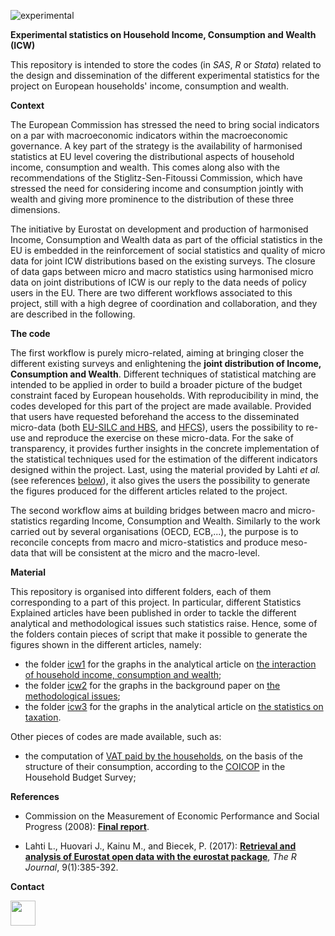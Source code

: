 ![experimental](http://ec.europa.eu/eurostat/statistics-explained/images/9/95/Experimental.png)<br />

**Experimental statistics on Household Income, Consumption and Wealth (ICW)**

This repository is intended to store the codes (in _SAS_, _R_ or _Stata_) related to the design and 
dissemination of the different experimental statistics for the project on European households' 
income, consumption and wealth.

**Context**

The European Commission has stressed the need to bring social indicators on a par with macroeconomic 
indicators within the macroeconomic governance. A key part of the strategy is the availability of 
harmonised statistics at EU level covering the distributional aspects of household income, consumption 
and wealth. This comes along also with the recommendations of the Stiglitz-Sen-Fitoussi Commission, 
which have stressed the need for considering income and consumption jointly with wealth and giving more 
prominence to the distribution of these three dimensions.

The initiative by Eurostat on development and production of harmonised Income, Consumption and Wealth 
data as part of the official statistics in the EU is embedded in the reinforcement of social statistics 
and quality of micro data for joint ICW distributions based on the existing surveys. The closure of data 
gaps between micro and macro statistics using harmonised micro data on joint distributions of ICW is our 
reply to the data needs of policy users in the EU. There are two different workflows associated to this 
project, still with a high degree of coordination and collaboration, and they are described in the following. 

**The code**

The first workflow is purely micro-related, aiming at bringing closer the 
different existing surveys and enlightening the **joint distribution of Income, Consumption and Wealth**. 
Different techniques of statistical matching are intended to be applied in order to build a broader 
picture of the budget constraint faced by European households. 
With reproducibility in mind, the codes developed for this part of the project are made available.
Provided that users have requested beforehand the access to the disseminated micro-data 
(both [EU-SILC and HBS](http://ec.europa.eu/eurostat/web/microdata/overview), 
and [HFCS](https://www.ecb.europa.eu/pub/economic-research/research-networks/html/researcher_hfcn.en.html)),
users the possibility to re-use and reproduce the exercise on these micro-data. 
For the sake of transparency, it provides further insights in the concrete implementation 
of the statistical techniques used for the estimation of the different indicators designed within 
the project. 
Last, using the material provided by Lahti _et al._ (see references [below](#References)), it also 
gives the users the possibility to generate the figures produced for the different 
articles related to the project.

The second workflow aims at building bridges between macro and micro-statistics regarding Income, Consumption 
and Wealth. Similarly to the work carried out by several organisations (OECD, ECB,...), the purpose is to 
reconcile concepts from macro and micro-statistics and produce meso-data that will be consistent at the micro 
and the macro-level.

**Material**

This repository is organised into different folders, each of them corresponding to a part of this project. 
In particular, different Statistics Explained articles have been published in order to tackle the different 
analytical and methodological issues such statistics raise. Hence, some of the folders contain pieces of 
script that make it possible to generate the figures shown in the different articles, namely:
* the folder [icw1](icw1) for the graphs in the analytical article on [the interaction of household income, consumption and wealth](http://ec.europa.eu/eurostat/statistics-explained/index.php?title=Interaction_of_household_income,_consumption_and_wealth_-_statistics_on_main_results);
* the folder [icw2](icw2) for the graphs in the background paper on [the methodological issues](http://ec.europa.eu/eurostat/statistics-explained/index.php/Interaction_of_household_income,_consumption_and_wealth_-_methodological_issues);
* the folder [icw3](icw3) for the graphs in the analytical article on [the statistics on taxation](http://ec.europa.eu/eurostat/statistics-explained/index.php/Interaction_of_household_income,_consumption_and_wealth_%E2%80%93_statistics_on_taxation).

Other pieces of codes are made available, such as:
* the computation of [VAT paid by the households](VAT), on the basis of the structure of their consumption, 
  according to the [COICOP](https://unstats.un.org/unsd/cr/registry/regcst.asp?Cl=5) in the Household Budget Survey;

**<a name="References"></a>References**

* Commission on the Measurement of Economic Performance and Social Progress (2008): 
[**Final report**](https://ec.europa.eu/eurostat/documents/118025/118123/Fitoussi+Commission+report).

* Lahti L., Huovari J., Kainu M., and Biecek, P. (2017): 
[**Retrieval and analysis of Eurostat open data with the eurostat package**](https://journal.r-project.org/archive/2017/RJ-2017-019/RJ-2017-019.pdf), _The R Journal_, 9(1):385-392.

**Contact** 

<a href="https://github.com/pierre-lamarche"><img src="https://github.com/pierre-lamarche.png" width="40"></a>
